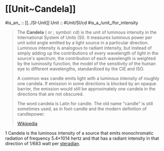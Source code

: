 
# [[Unit~Candela]] 

#is_an_ :: [[../SI-Unit]] 
Unit :: #Unit/SI/cd
#is_a_/unit_/for_intensity 


> The **Candela** ( or ; symbol: cd) is the unit of luminous intensity in the International System of Units (SI). It measures luminous power per unit solid angle emitted by a light source in a particular direction. 
> Luminous intensity is analogous to radiant intensity, but instead of simply adding up the contributions of every wavelength of light in the source's spectrum, the contribution of each wavelength is weighted by the luminosity function, the model of the sensitivity of the human eye to different wavelengths, standardized by the CIE and ISO. 
> 
> A common wax candle emits light with a luminous intensity of roughly one candela. 
> If emission in some directions is blocked by an opaque barrier, the emission would still be approximately one candela in the directions that are not obscured.
>
> The word candela is Latin for candle. The old name "candle" is still sometimes used, as in foot-candle and the modern definition of candlepower.
>
> [Wikipedia](https://en.wikipedia.org/wiki/Candela)

1 Candela is the luminous intensity of a source that emits monochromatic radiation of frequency 5.4×1014 hertz and that has a radiant intensity in that direction of 1/683 watt per [steradian](https://en.wikipedia.org/wiki/Steradian "Steradian"). 

